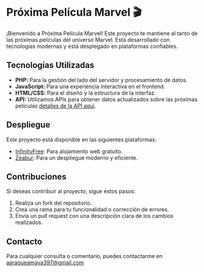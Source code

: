 # Próxima Película Marvel 🎬

¡Bienvenido a Próxima Película Marvel! Este proyecto te mantiene al tanto de las próximas películas del universo Marvel. Está desarrollado con tecnologías modernas y está desplegado en plataformas confiables.

## Tecnologías Utilizadas

-   **PHP:** Para la gestión del lado del servidor y procesamiento de datos.
-   **JavaScript:** Para una experiencia interactiva en el frontend.
-   **HTML/CSS:** Para el diseño y la estructura de la interfaz.
-   **API:** Utilizamos APIs para obtener datos actualizados sobre las próximas películas [detalles de la API aquí](https://github.com/DiljotSG/MCU-Countdown/blob/develop/docs/API.md).

## Despliegue

Este proyecto está disponible en las siguientes plataformas:

-   <a href="http://proxima-pelicula-marvel.infinityfreeapp.com/" target="_blank">InfinityFree</a>: Para alojamiento web gratuito.
-   <a href="https://proxima-pelicula-marvel.zeabur.app" target="_blank">Zeabur</a>: Para un despliegue moderno y eficiente.

## Contribuciones

Si deseas contribuir al proyecto, sigue estos pasos:

1. Realiza un fork del repositorio.
2. Crea una rama para tu funcionalidad o corrección de errores.
3. Envía un pull request con una descripción clara de los cambios realizados.

## Contacto

Para cualquier consulta o comentario, puedes contactarme en aaraqueamaya397@gmail.com
